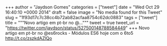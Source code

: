 
+++
author = "Jaydson Gomes"
categories = ["tweet"]
date = "Wed Oct 29 16:40:10 +0000 2014"
draft = false
image = "No media found for this Tweet"
slug = "1f93d17c7c38cc4b72ab82acfaa8754c62dc0883"
tags = ["tweet"]
title = """Novo artigo em pt-br no @..."""
tweet = true
tweet_url = "https://twitter.com/jaydson/status/527500148788584449"
+++
Novo artigo em pt-br no @es6rocks - Módulos ES6 hoje com o 6to5 http://t.co/zszkdAZlQo

